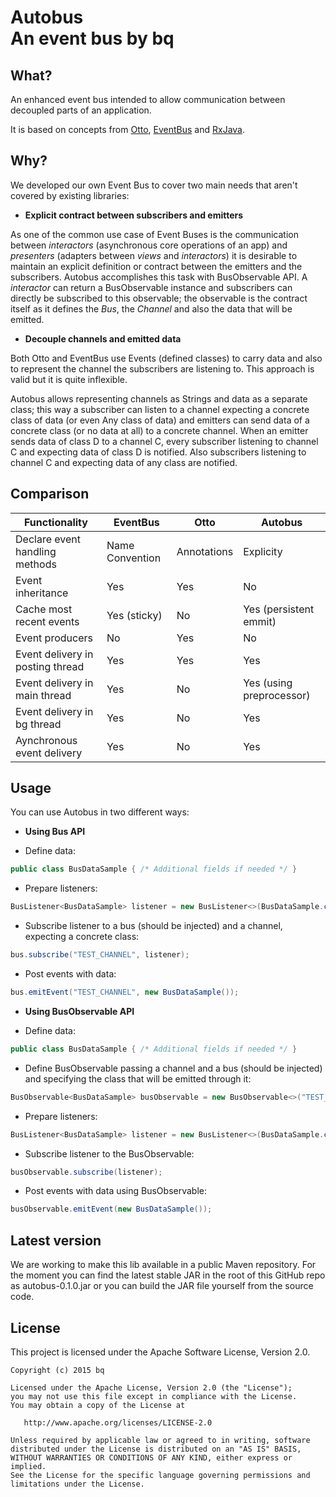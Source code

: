  __Autobus__ <br/>An event bus by __bq__
======================================

What?
------------------------------
An enhanced event bus intended to allow communication between decoupled parts of an application.

It is based on concepts from [Otto][1], [EventBus][2] and [RxJava][3].


Why?
------------------------------
We developed our own Event Bus to cover two main needs that aren't covered by existing libraries:

* __Explicit contract between subscribers and emitters__

As one of the common use case of Event Buses is the communication between _interactors_ (asynchronous core operations of an app) and _presenters_ (adapters between _views_ and _interactors_) it is desirable to maintain an explicit definition or contract between the emitters and the subscribers. Autobus accomplishes this task with BusObservable API. A _interactor_ can return a BusObservable instance and subscribers can directly be subscribed to this observable; the observable is the contract itself as it defines the _Bus_, the _Channel_ and also the data that will be emitted. 

* __Decouple channels and emitted data__

Both Otto and EventBus use Events (defined classes) to carry data and also to represent the channel the subscribers
are listening to. This approach is valid but it is quite inflexible. 

Autobus allows representing channels as Strings and
data as a separate class; this way a subscriber can listen to a channel expecting a concrete class of data (or even Any class
of data) and emitters can send data of a concrete class (or no data at all) to a concrete channel. When an emitter sends data of
class D to a channel C, every subscriber listening to channel C and expecting data of class D is notified. Also subscribers
listening to channel C and expecting data of any class are notified.


Comparison
----------
| Functionality                   | EventBus        | Otto        | Autobus                           |
| --------------------------------|-----------------|-------------|---------------------------------- |
| Declare event handling methods  | Name Convention | Annotations | Explicity                         |
| Event inheritance               | Yes             | Yes         | No                                |
| Cache most recent events        | Yes (sticky)    | No          | Yes (persistent emmit)            |
| Event producers                 | No              | Yes         | No                                |
| Event delivery in posting thread| Yes             | Yes         | Yes                               |
| Event delivery in main thread   | Yes             | No          | Yes (using preprocessor)          |
| Event delivery in bg thread     | Yes             | No          | Yes                               |
| Aynchronous event delivery      | Yes             | No          | Yes                               |


Usage
--------
You can use Autobus in two different ways:

* __Using Bus API__

* Define data:

```java
public class BusDataSample { /* Additional fields if needed */ }
```
  * Prepare listeners:

```java
BusListener<BusDataSample> listener = new BusListener<>(BusDataSample.class);
```
  * Subscribe listener to a bus (should be injected) and a channel, expecting a concrete class:

```java
bus.subscribe("TEST_CHANNEL", listener);
```

  * Post events with data:

```java
bus.emitEvent("TEST_CHANNEL", new BusDataSample());
```

* __Using BusObservable API__
  
* Define data:

```java
public class BusDataSample { /* Additional fields if needed */ }
```

  * Define BusObservable passing a channel and a bus (should be injected) and specifying the class that will be emitted through it:

```java
BusObservable<BusDataSample> busObservable = new BusObservable<>("TEST_CHANNEL", bus);
```

  * Prepare listeners:

```java
BusListener<BusDataSample> listener = new BusListener<>(BusDataSample.class);
```

  * Subscribe listener to the BusObservable:

```java
busObservable.subscribe(listener);
```

  * Post events with data using BusObservable:

```java
busObservable.emitEvent(new BusDataSample());
```


Latest version
--------------
We are working to make this lib available in a public Maven repository.
For the moment you can find the latest stable JAR in the root of this GitHub repo as autobus-0.1.0.jar or
you can build the JAR file yourself from the source code.


License
-------
This project is licensed under the Apache Software License, Version 2.0.

    Copyright (c) 2015 bq

    Licensed under the Apache License, Version 2.0 (the "License");
    you may not use this file except in compliance with the License.
    You may obtain a copy of the License at

       http://www.apache.org/licenses/LICENSE-2.0

    Unless required by applicable law or agreed to in writing, software
    distributed under the License is distributed on an "AS IS" BASIS,
    WITHOUT WARRANTIES OR CONDITIONS OF ANY KIND, either express or implied.
    See the License for the specific language governing permissions and
    limitations under the License.


 [1]: http://square.github.com/otto/
 [2]: https://github.com/greenrobot/EventBus
 [3]: https://github.com/ReactiveX/RxJava
